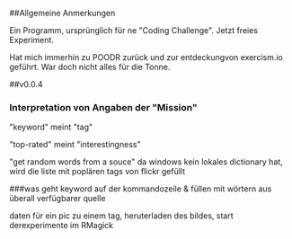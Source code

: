 
##Allgemeine Anmerkungen

Ein Programm, ursprünglich für ne "Coding Challenge". Jetzt freies Experiment.

Hat mich immerhin zu POODR zurück und zur entdeckungvon exercism.io geführt. War doch nicht alles für die Tonne.

##v0.0.4
### Interpretation von Angaben der "Mission"
"keyword" meint "tag"

"top-rated" meint "interestingness"

"get random words from a souce" da windows kein lokales dictionary hat, wird die liste mit poplären tags von flickr gefüllt

###was geht
keyword auf der kommandozeile & füllen mit wörtern aus überall verfügbarer quelle

daten für ein pic zu einem tag, heruterladen des bildes,
start derexperimente im RMagick